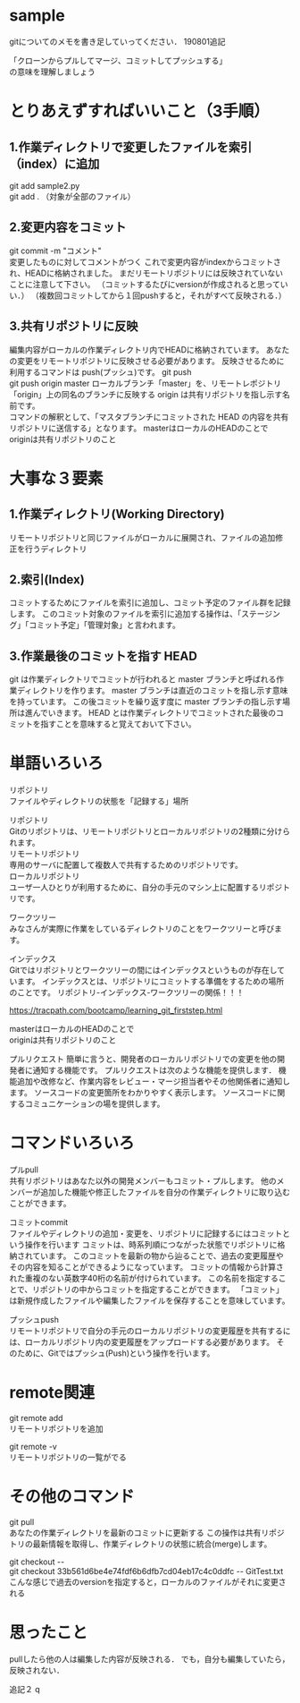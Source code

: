 # sample
gitについてのメモを書き足していってください．
190801追記

「クローンからプルしてマージ、コミットしてプッシュする」  
の意味を理解しましょう




# とりあえずすればいいこと（3手順）

## 1.作業ディレクトリで変更したファイルを索引（index）に追加
git add sample2.py  
git add .  （対象が全部のファイル）

## 2.変更内容をコミット
git commit -m "コメント"  
変更したものに対してコメントがつく
これで変更内容がindexからコミットされ、HEADに格納されました。
まだリモートリポジトリには反映されていないことに注意して下さい。
（コミットするたびにversionが作成されると思っていい．）
（複数回コミットしてから１回pushすると，それがすべて反映される．）

## 3.共有リポジトリに反映
編集内容がローカルの作業ディレクトリ内でHEADに格納されています。
あなたの変更をリモートリポジトリに反映させる必要があります。
反映させるために利用するコマンドは push(プッシュ)です。
git push  
git push origin master 
ローカルブランチ「master」を、リモートレポジトリ「origin」上の同名のブランチに反映する
origin は共有リポジトリを指し示す名前です。  
コマンドの解釈として、「マスタブランチにコミットされた HEAD の内容を共有リポジトリに送信する」となります。
masterはローカルのHEADのことで  
originは共有リポジトリのこと





# 大事な３要素

## 1.作業ディレクトリ(Working Directory)
リモートリポジトリと同じファイルがローカルに展開され、ファイルの追加修正を行うディレクトリ

## 2.索引(Index)
コミットするためにファイルを索引に追加し、コミット予定のファイル群を記録します。
このコミット対象のファイルを索引に追加する操作は、「ステージング」「コミット予定」「管理対象」と言われます。

## 3.作業最後のコミットを指す HEAD
git は作業ディレクトリでコミットが行われると master ブランチと呼ばれる作業ディレクトリを作ります。
master ブランチは直近のコミットを指し示す意味を持っています。
この後コミットを繰り返す度に master ブランチの指し示す場所は進んでいきます。
HEAD とは作業ディレクトリでコミットされた最後のコミットを指すことを意味すると覚えておいて下さい。





# 単語いろいろ

リポジトリ  
ファイルやディレクトリの状態を「記録する」場所

リポジトリ  
Gitのリポジトリは、リモートリポジトリとローカルリポジトリの2種類に分けられます。  
リモートリポジトリ  
専用のサーバに配置して複数人で共有するためのリポジトリです。  
ローカルリポジトリ  
ユーザ一人ひとりが利用するために、自分の手元のマシン上に配置するリポジトリです。  

ワークツリー  
みなさんが実際に作業をしているディレクトリのことをワークツリーと呼びます。

インデックス  
Gitではリポジトリとワークツリーの間にはインデックスというものが存在しています。
インデックスとは、リポジトリにコミットする準備をするための場所のことです。
リポジトリ-インデックス-ワークツリーの関係！！！

https://tracpath.com/bootcamp/learning_git_firststep.html

masterはローカルのHEADのことで  
originは共有リポジトリのこと


プルリクエスト
簡単に言うと、開発者のローカルリポジトリでの変更を他の開発者に通知する機能です。
プルリクエストは次のような機能を提供します．
機能追加や改修など、作業内容をレビュー・マージ担当者やその他関係者に通知します。
ソースコードの変更箇所をわかりやすく表示します。
ソースコードに関するコミュニケーションの場を提供します。



# コマンドいろいろ

プルpull  
共有リポジトリはあなた以外の開発メンバーもコミット・プルします。
他のメンバーが追加した機能や修正したファイルを自分の作業ディレクトリに取り込むことができます。

コミットcommit  
ファイルやディレクトリの追加・変更を、リポジトリに記録するにはコミットという操作を行います
コミットは、時系列順につながった状態でリポジトリに格納されています。
このコミットを最新の物から辿ることで、過去の変更履歴やその内容を知ることができるようになっています。
コミットの情報から計算された重複のない英数字40桁の名前が付けられています。
この名前を指定することで、リポジトリの中からコミットを指定することができます。
「コミット」は新規作成したファイルや編集したファイルを保存することを意味しています。

プッシュpush  
リモートリポジトリで自分の手元のローカルリポジトリの変更履歴を共有するには、ローカルリポジトリ内の変更履歴をアップロードする必要があります。
そのために、Gitではプッシュ(Push)という操作を行います。




# remote関連

git remote add <name> <url>  
リモートリポジトリを追加

git remote -v  
リモートリポジトリの一覧がでる




# その他のコマンド

git pull  
あなたの作業ディレクトリを最新のコミットに更新する
この操作は共有リポジトリの最新情報を取得し、作業ディレクトリの状態に統合(merge)します。

git checkout <commit> -- <file>  
git checkout 33b561d6be4e74fdf6b6dfb7cd04eb17c4c0ddfc -- GitTest.txt  
こんな感じで過去のversionを指定すると，ローカルのファイルがそれに変更される



# 思ったこと

pullしたら他の人は編集した内容が反映される．
でも，自分も編集していたら，反映されない．

追記２
q


